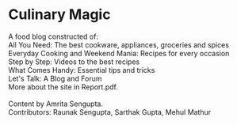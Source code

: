 # Culinary Magic
A food blog constructed of:<br/>
All You Need: The best cookware, appliances, groceries and spices <br/>
Everyday Cooking and Weekend Mania: Recipes for every occasion <br/>
Step by Step: Videos to the best recipes <br/>
What Comes Handy: Essential tips and tricks <br/>
Let's Talk: A Blog and Forum <br/>
More about the site in Report.pdf. <br/> <br/>
Content by Amrita Sengupta.</br>
Contributors: Raunak Sengupta, Sarthak Gupta, Mehul Mathur
